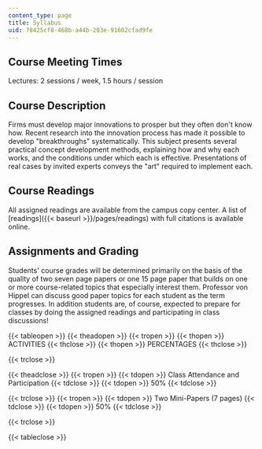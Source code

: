 ```yaml
---
content_type: page
title: Syllabus
uid: 78425cf8-468b-a44b-203e-91602cfad9fe
---
```


Course Meeting Times
--------------------

Lectures: 2 sessions / week, 1.5 hours / session

Course Description
------------------

Firms must develop major innovations to prosper but they often don't know how. Recent research into the innovation process has made it possible to develop "breakthroughs" systematically. This subject presents several practical concept development methods, explaining how and why each works, and the conditions under which each is effective. Presentations of real cases by invited experts conveys the "art" required to implement each.

Course Readings
---------------

All assigned readings are available from the campus copy center. A list of [readings]({{< baseurl >}}/pages/readings) with full citations is available online.

Assignments and Grading
-----------------------

Students' course grades will be determined primarily on the basis of the quality of two seven page papers or one 15 page paper that builds on one or more course-related topics that especially interest them. Professor von Hippel can discuss good paper topics for each student as the term progresses. In addition students are, of course, expected to prepare for classes by doing the assigned readings and participating in class discussions!

{{< tableopen >}}
{{< theadopen >}}
{{< tropen >}}
{{< thopen >}}
ACTIVITIES
{{< thclose >}}
{{< thopen >}}
PERCENTAGES
{{< thclose >}}

{{< trclose >}}

{{< theadclose >}}
{{< tropen >}}
{{< tdopen >}}
Class Attendance and Participation
{{< tdclose >}}
{{< tdopen >}}
50%
{{< tdclose >}}

{{< trclose >}}
{{< tropen >}}
{{< tdopen >}}
Two Mini-Papers (7 pages)
{{< tdclose >}}
{{< tdopen >}}
50%
{{< tdclose >}}

{{< trclose >}}

{{< tableclose >}}
